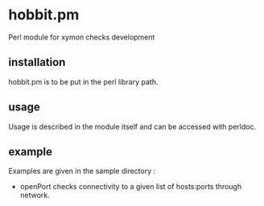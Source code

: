 hobbit.pm
=========

Perl module for xymon checks development

installation
------------

hobbit.pm is to be put in the perl library path. 

usage
-----

Usage is described in the module itself and can be accessed with perldoc.

example
-------

Examples are given in the sample directory :
* openPort checks connectivity to a given list of hosts:ports through network.

